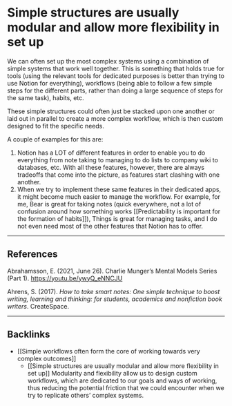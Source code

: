 # Simple structures are usually modular and allow more flexibility in set up
We can often set up the most complex systems using a combination of simple systems that work well together. This is something that holds true for tools (using the relevant tools for dedicated purposes is better than trying to use Notion for everything), workflows (being able to follow a few simple steps for the different parts, rather than doing a large sequence of steps for the same task), habits, etc.

These simple structures could often just be stacked upon one another or laid out in parallel to create a more complex workflow, which is then custom designed to fit the specific needs.

A couple of examples for this are:
1. Notion has a LOT of different features in order to enable you to do everything from note taking to managing to do lists to company wiki to databases, etc. With all these features, however, there are always tradeoffs that come into the picture, as features start clashing with one another.
2. When we try to implement these same features in their dedicated apps, it might become much easier to manage the workflow. For example, for me, Bear is great for taking notes (quick everywhere, not a lot of confusion around how something works [[Predictability is important for the formation of habits]]), Things is great for managing tasks, and I do not even need most of the other features that Notion has to offer.

---
## References
Abrahamsson, E. (2021, June 26). Charlie Munger’s Mental Models Series (Part 1). https://youtu.be/ywyQ_eNNCJU

Ahrens, S. (2017). *How to take smart notes: One simple technique to boost writing, learning and thinking: for students, academics and nonfiction book writers*. CreateSpace.

---
## Backlinks
* [[Simple workflows often form the core of working towards very complex outcomes]]
	* [[Simple structures are usually modular and allow more flexibility in set up]] Modularity and flexibility allow us to design custom workflows, which are dedicated to our goals and ways of working, thus reducing the potential friction that we could encounter when we try to replicate others’ complex systems.

<!-- #e #e/design-for-outcome #e/mental-models #e/life -->

<!-- {BearID:0FAA68B3-213C-4D75-9C84-832BCB00B938-593-00000A0E7648FE4F} -->
